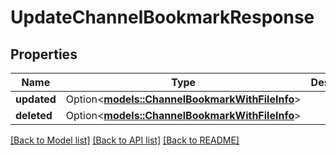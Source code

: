 # UpdateChannelBookmarkResponse

## Properties

Name | Type | Description | Notes
------------ | ------------- | ------------- | -------------
**updated** | Option<[**models::ChannelBookmarkWithFileInfo**](ChannelBookmarkWithFileInfo.md)> |  | [optional]
**deleted** | Option<[**models::ChannelBookmarkWithFileInfo**](ChannelBookmarkWithFileInfo.md)> |  | [optional]

[[Back to Model list]](../README.md#documentation-for-models) [[Back to API list]](../README.md#documentation-for-api-endpoints) [[Back to README]](../README.md)


